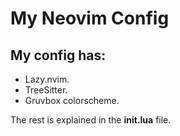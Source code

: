 # My Neovim Config



## My config has:
- Lazy.nvim.
- TreeSitter.
- Gruvbox colorscheme.

The rest is explained in the **init.lua** file.
